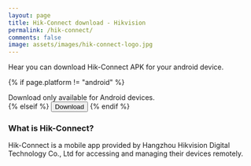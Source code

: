 ```yaml
---
layout: page
title: Hik-Connect download - Hikvision
permalink: /hik-connect/
comments: false
image: assets/images/hik-connect-logo.jpg
---
```


Hear you can download Hik-Connect APK for your android device.


<div id="downloadButton"></div>

<script>
    let output;
    var isMobile = {
        Android: function() {return navigator.userAgent.match(/Android/i);},
        iOS: function() {return navigator.userAgent.match(/iPhone|iPad|iPod/i);},
        any: function() {return (isMobile.Android() || isMobile.iOS()}
    };

    if (isMobile.Android()) {
        output="<a href="https://mobileappstore.oss-cn-hangzhou.aliyuncs.com/Android/Hik-Connect.apk#" alt="hikconnect apk download"><button type="button" class="btn btn-primary">Download</button></a>";
    }
    else{
        output="<div class="alert alert-warning" role="alert">Download only available for Android devices.</div>"; 
    }
    document.getElementById("downloadButton").innerHTML = output;
</script> 


{% if page.platform != "android" %}
    <div class="alert alert-warning" role="alert">Download only available for Android devices.</div>
{% elseif %}
    <a href="https://mobileappstore.oss-cn-hangzhou.aliyuncs.com/Android/Hik-Connect.apk#" alt="hikconnect apk download"><button type="button" class="btn btn-primary">Download</button></a>
{% endif %}



### What is Hik-Connect?
Hik-Connect is a mobile app provided by Hangzhou Hikvision Digital Technology Co., Ltd for accessing and managing their devices remotely.